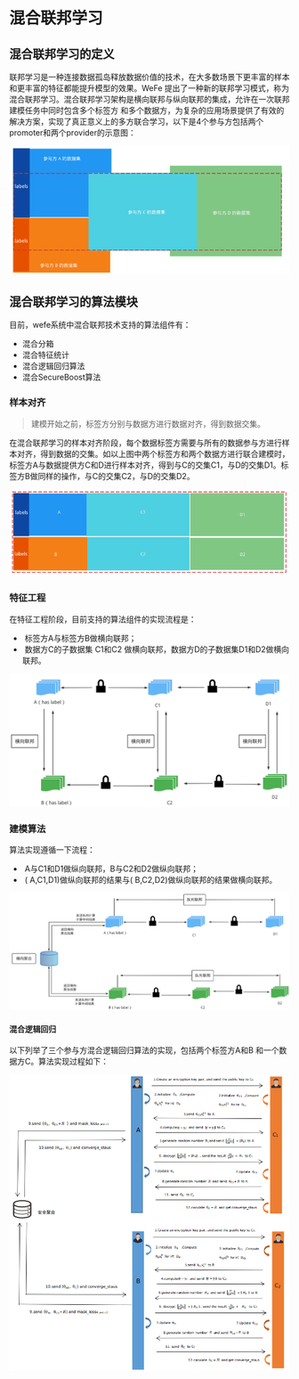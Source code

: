 # 混合联邦学习

## 混合联邦学习的定义

联邦学习是一种连接数据孤岛释放数据价值的技术，在大多数场景下更丰富的样本和更丰富的特征都能提升模型的效果。WeFe 提出了一种新的联邦学习模式，称为混合联邦学习。混合联邦学习架构是横向联邦与纵向联邦的集成，允许在一次联邦建模任务中同时包含多个标签方 和多个数据方，为复杂的应用场景提供了有效的解决方案，实现了真正意义上的多方联合学习，以下是4个参与方包括两个promoter和两个provider的示意图：



![image-20211230161207147](images/混合联邦/image-20211230161207147.png)







## 混合联邦学习的算法模块

目前，wefe系统中混合联邦技术支持的算法组件有：

- 混合分箱
- 混合特征统计
- 混合逻辑回归算法
- 混合SecureBoost算法

### 样本对齐

> 建模开始之前，标签方分别与数据方进行数据对齐，得到数据交集。

在混合联邦学习的样本对齐阶段，每个数据标签方需要与所有的数据参与方进行样本对齐，得到数据的交集。如以上图中两个标签方和两个数据方进行联合建模时，标签方A与数据提供方C和D进行样本对齐，得到与C的交集C1，与D的交集D1。标签方B做同样的操作，与C的交集C2，与D的交集D2。



![image-20211231143343558](images/混合联邦/image-20211231143343558.png)





### 特征工程

在特征工程阶段，目前支持的算法组件的实现流程是：

- ​	标签方A与标签方B做横向联邦；
- ​	数据方C的子数据集 C1和C2 做横向联邦，数据方D的子数据集D1和D2做横向联邦。

![image-20220105171551724](images/混合联邦/image-20220105171551724.png)



### 建模算法

算法实现遵循一下流程：

- ​	A与C1和D1做纵向联邦，B与C2和D2做纵向联邦；
- ​	( A,C1,D1)做纵向联邦的结果与( B,C2,D2)做纵向联邦的结果做横向联邦。



![image-20220105163933351](images/混合联邦/image-20220105163933351.png)



#### 混合逻辑回归

以下列举了三个参与方混合逻辑回归算法的实现，包括两个标签方A和B 和一个数据方C。算法实现过程如下：

![image-20220106160729815](images/混合联邦/image-20220106160729815.png)





